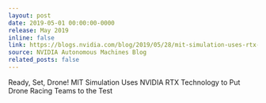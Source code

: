 ```yaml
---
layout: post
date: 2019-05-01 00:00:00-0000
release: May 2019
inline: false
link: https://blogs.nvidia.com/blog/2019/05/28/mit-simulation-uses-rtx-for-drone-racing
source: NVIDIA Autonomous Machines Blog
related_posts: false
---
```


Ready, Set, Drone! MIT Simulation Uses NVIDIA RTX Technology to Put Drone Racing Teams to the Test
